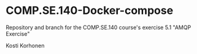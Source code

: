 # COMP.SE.140-Docker-compose
Repository and branch for the COMP.SE.140 course's exercise 5.1 "AMQP Exercise"

Kosti Korhonen
